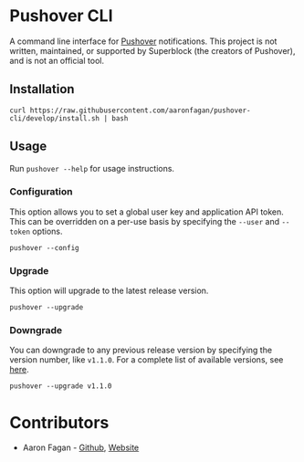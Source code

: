 # Pushover CLI
A command line interface for [Pushover](https://pushover.net/) notifications. This project is not written, maintained, or supported by Superblock (the creators of Pushover), and is not an official tool.

## Installation
```
curl https://raw.githubusercontent.com/aaronfagan/pushover-cli/develop/install.sh | bash
```

## Usage
Run `pushover --help` for usage instructions.

### Configuration
This option allows you to set a global user key and application API token. This can be overridden on a per-use basis by specifying the `--user` and `--token` options.
```
pushover --config
```

### Upgrade
This option will upgrade to the latest release version.
```
pushover --upgrade
```

### Downgrade
You can downgrade to any previous release version by specifying the version number, like `v1.1.0`. For a complete list of available versions, see [here](https://github.com/aaronfagan/pushover-cli/releases).
```
pushover --upgrade v1.1.0
```

# Contributors
* Aaron Fagan - [Github](https://github.com/aaronfagan), [Website](https://www.aaronfagan.ca/)
